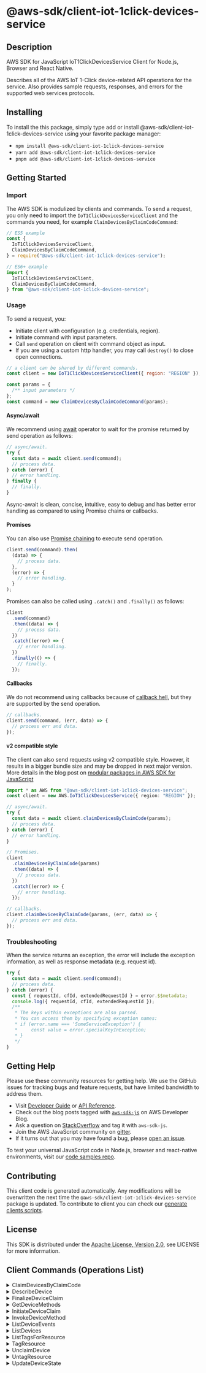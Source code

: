 <!-- generated file, do not edit directly -->

# @aws-sdk/client-iot-1click-devices-service

## Description

AWS SDK for JavaScript IoT1ClickDevicesService Client for Node.js, Browser and React Native.

<p>Describes all of the AWS IoT 1-Click device-related API operations for the service.
Also provides sample requests, responses, and errors for the supported web services
protocols.</p>

## Installing

To install the this package, simply type add or install @aws-sdk/client-iot-1click-devices-service
using your favorite package manager:

- `npm install @aws-sdk/client-iot-1click-devices-service`
- `yarn add @aws-sdk/client-iot-1click-devices-service`
- `pnpm add @aws-sdk/client-iot-1click-devices-service`

## Getting Started

### Import

The AWS SDK is modulized by clients and commands.
To send a request, you only need to import the `IoT1ClickDevicesServiceClient` and
the commands you need, for example `ClaimDevicesByClaimCodeCommand`:

```js
// ES5 example
const {
  IoT1ClickDevicesServiceClient,
  ClaimDevicesByClaimCodeCommand,
} = require("@aws-sdk/client-iot-1click-devices-service");
```

```ts
// ES6+ example
import {
  IoT1ClickDevicesServiceClient,
  ClaimDevicesByClaimCodeCommand,
} from "@aws-sdk/client-iot-1click-devices-service";
```

### Usage

To send a request, you:

- Initiate client with configuration (e.g. credentials, region).
- Initiate command with input parameters.
- Call `send` operation on client with command object as input.
- If you are using a custom http handler, you may call `destroy()` to close open connections.

```js
// a client can be shared by different commands.
const client = new IoT1ClickDevicesServiceClient({ region: "REGION" });

const params = {
  /** input parameters */
};
const command = new ClaimDevicesByClaimCodeCommand(params);
```

#### Async/await

We recommend using [await](https://developer.mozilla.org/en-US/docs/Web/JavaScript/Reference/Operators/await)
operator to wait for the promise returned by send operation as follows:

```js
// async/await.
try {
  const data = await client.send(command);
  // process data.
} catch (error) {
  // error handling.
} finally {
  // finally.
}
```

Async-await is clean, concise, intuitive, easy to debug and has better error handling
as compared to using Promise chains or callbacks.

#### Promises

You can also use [Promise chaining](https://developer.mozilla.org/en-US/docs/Web/JavaScript/Guide/Using_promises#chaining)
to execute send operation.

```js
client.send(command).then(
  (data) => {
    // process data.
  },
  (error) => {
    // error handling.
  }
);
```

Promises can also be called using `.catch()` and `.finally()` as follows:

```js
client
  .send(command)
  .then((data) => {
    // process data.
  })
  .catch((error) => {
    // error handling.
  })
  .finally(() => {
    // finally.
  });
```

#### Callbacks

We do not recommend using callbacks because of [callback hell](http://callbackhell.com/),
but they are supported by the send operation.

```js
// callbacks.
client.send(command, (err, data) => {
  // process err and data.
});
```

#### v2 compatible style

The client can also send requests using v2 compatible style.
However, it results in a bigger bundle size and may be dropped in next major version. More details in the blog post
on [modular packages in AWS SDK for JavaScript](https://aws.amazon.com/blogs/developer/modular-packages-in-aws-sdk-for-javascript/)

```ts
import * as AWS from "@aws-sdk/client-iot-1click-devices-service";
const client = new AWS.IoT1ClickDevicesService({ region: "REGION" });

// async/await.
try {
  const data = await client.claimDevicesByClaimCode(params);
  // process data.
} catch (error) {
  // error handling.
}

// Promises.
client
  .claimDevicesByClaimCode(params)
  .then((data) => {
    // process data.
  })
  .catch((error) => {
    // error handling.
  });

// callbacks.
client.claimDevicesByClaimCode(params, (err, data) => {
  // process err and data.
});
```

### Troubleshooting

When the service returns an exception, the error will include the exception information,
as well as response metadata (e.g. request id).

```js
try {
  const data = await client.send(command);
  // process data.
} catch (error) {
  const { requestId, cfId, extendedRequestId } = error.$$metadata;
  console.log({ requestId, cfId, extendedRequestId });
  /**
   * The keys within exceptions are also parsed.
   * You can access them by specifying exception names:
   * if (error.name === 'SomeServiceException') {
   *     const value = error.specialKeyInException;
   * }
   */
}
```

## Getting Help

Please use these community resources for getting help.
We use the GitHub issues for tracking bugs and feature requests, but have limited bandwidth to address them.

- Visit [Developer Guide](https://docs.aws.amazon.com/sdk-for-javascript/v3/developer-guide/welcome.html)
  or [API Reference](https://docs.aws.amazon.com/AWSJavaScriptSDK/v3/latest/index.html).
- Check out the blog posts tagged with [`aws-sdk-js`](https://aws.amazon.com/blogs/developer/tag/aws-sdk-js/)
  on AWS Developer Blog.
- Ask a question on [StackOverflow](https://stackoverflow.com/questions/tagged/aws-sdk-js) and tag it with `aws-sdk-js`.
- Join the AWS JavaScript community on [gitter](https://gitter.im/aws/aws-sdk-js-v3).
- If it turns out that you may have found a bug, please [open an issue](https://github.com/aws/aws-sdk-js-v3/issues/new/choose).

To test your universal JavaScript code in Node.js, browser and react-native environments,
visit our [code samples repo](https://github.com/aws-samples/aws-sdk-js-tests).

## Contributing

This client code is generated automatically. Any modifications will be overwritten the next time the `@aws-sdk/client-iot-1click-devices-service` package is updated.
To contribute to client you can check our [generate clients scripts](https://github.com/aws/aws-sdk-js-v3/tree/main/scripts/generate-clients).

## License

This SDK is distributed under the
[Apache License, Version 2.0](http://www.apache.org/licenses/LICENSE-2.0),
see LICENSE for more information.

## Client Commands (Operations List)

<details>
<summary>
ClaimDevicesByClaimCode
</summary>

[Command API Reference](https://docs.aws.amazon.com/AWSJavaScriptSDK/v3/latest/clients/client-iot-1click-devices-service/classes/claimdevicesbyclaimcodecommand.html) / [Input](https://docs.aws.amazon.com/AWSJavaScriptSDK/v3/latest/clients/client-iot-1click-devices-service/interfaces/claimdevicesbyclaimcodecommandinput.html) / [Output](https://docs.aws.amazon.com/AWSJavaScriptSDK/v3/latest/clients/client-iot-1click-devices-service/interfaces/claimdevicesbyclaimcodecommandoutput.html)

</details>
<details>
<summary>
DescribeDevice
</summary>

[Command API Reference](https://docs.aws.amazon.com/AWSJavaScriptSDK/v3/latest/clients/client-iot-1click-devices-service/classes/describedevicecommand.html) / [Input](https://docs.aws.amazon.com/AWSJavaScriptSDK/v3/latest/clients/client-iot-1click-devices-service/interfaces/describedevicecommandinput.html) / [Output](https://docs.aws.amazon.com/AWSJavaScriptSDK/v3/latest/clients/client-iot-1click-devices-service/interfaces/describedevicecommandoutput.html)

</details>
<details>
<summary>
FinalizeDeviceClaim
</summary>

[Command API Reference](https://docs.aws.amazon.com/AWSJavaScriptSDK/v3/latest/clients/client-iot-1click-devices-service/classes/finalizedeviceclaimcommand.html) / [Input](https://docs.aws.amazon.com/AWSJavaScriptSDK/v3/latest/clients/client-iot-1click-devices-service/interfaces/finalizedeviceclaimcommandinput.html) / [Output](https://docs.aws.amazon.com/AWSJavaScriptSDK/v3/latest/clients/client-iot-1click-devices-service/interfaces/finalizedeviceclaimcommandoutput.html)

</details>
<details>
<summary>
GetDeviceMethods
</summary>

[Command API Reference](https://docs.aws.amazon.com/AWSJavaScriptSDK/v3/latest/clients/client-iot-1click-devices-service/classes/getdevicemethodscommand.html) / [Input](https://docs.aws.amazon.com/AWSJavaScriptSDK/v3/latest/clients/client-iot-1click-devices-service/interfaces/getdevicemethodscommandinput.html) / [Output](https://docs.aws.amazon.com/AWSJavaScriptSDK/v3/latest/clients/client-iot-1click-devices-service/interfaces/getdevicemethodscommandoutput.html)

</details>
<details>
<summary>
InitiateDeviceClaim
</summary>

[Command API Reference](https://docs.aws.amazon.com/AWSJavaScriptSDK/v3/latest/clients/client-iot-1click-devices-service/classes/initiatedeviceclaimcommand.html) / [Input](https://docs.aws.amazon.com/AWSJavaScriptSDK/v3/latest/clients/client-iot-1click-devices-service/interfaces/initiatedeviceclaimcommandinput.html) / [Output](https://docs.aws.amazon.com/AWSJavaScriptSDK/v3/latest/clients/client-iot-1click-devices-service/interfaces/initiatedeviceclaimcommandoutput.html)

</details>
<details>
<summary>
InvokeDeviceMethod
</summary>

[Command API Reference](https://docs.aws.amazon.com/AWSJavaScriptSDK/v3/latest/clients/client-iot-1click-devices-service/classes/invokedevicemethodcommand.html) / [Input](https://docs.aws.amazon.com/AWSJavaScriptSDK/v3/latest/clients/client-iot-1click-devices-service/interfaces/invokedevicemethodcommandinput.html) / [Output](https://docs.aws.amazon.com/AWSJavaScriptSDK/v3/latest/clients/client-iot-1click-devices-service/interfaces/invokedevicemethodcommandoutput.html)

</details>
<details>
<summary>
ListDeviceEvents
</summary>

[Command API Reference](https://docs.aws.amazon.com/AWSJavaScriptSDK/v3/latest/clients/client-iot-1click-devices-service/classes/listdeviceeventscommand.html) / [Input](https://docs.aws.amazon.com/AWSJavaScriptSDK/v3/latest/clients/client-iot-1click-devices-service/interfaces/listdeviceeventscommandinput.html) / [Output](https://docs.aws.amazon.com/AWSJavaScriptSDK/v3/latest/clients/client-iot-1click-devices-service/interfaces/listdeviceeventscommandoutput.html)

</details>
<details>
<summary>
ListDevices
</summary>

[Command API Reference](https://docs.aws.amazon.com/AWSJavaScriptSDK/v3/latest/clients/client-iot-1click-devices-service/classes/listdevicescommand.html) / [Input](https://docs.aws.amazon.com/AWSJavaScriptSDK/v3/latest/clients/client-iot-1click-devices-service/interfaces/listdevicescommandinput.html) / [Output](https://docs.aws.amazon.com/AWSJavaScriptSDK/v3/latest/clients/client-iot-1click-devices-service/interfaces/listdevicescommandoutput.html)

</details>
<details>
<summary>
ListTagsForResource
</summary>

[Command API Reference](https://docs.aws.amazon.com/AWSJavaScriptSDK/v3/latest/clients/client-iot-1click-devices-service/classes/listtagsforresourcecommand.html) / [Input](https://docs.aws.amazon.com/AWSJavaScriptSDK/v3/latest/clients/client-iot-1click-devices-service/interfaces/listtagsforresourcecommandinput.html) / [Output](https://docs.aws.amazon.com/AWSJavaScriptSDK/v3/latest/clients/client-iot-1click-devices-service/interfaces/listtagsforresourcecommandoutput.html)

</details>
<details>
<summary>
TagResource
</summary>

[Command API Reference](https://docs.aws.amazon.com/AWSJavaScriptSDK/v3/latest/clients/client-iot-1click-devices-service/classes/tagresourcecommand.html) / [Input](https://docs.aws.amazon.com/AWSJavaScriptSDK/v3/latest/clients/client-iot-1click-devices-service/interfaces/tagresourcecommandinput.html) / [Output](https://docs.aws.amazon.com/AWSJavaScriptSDK/v3/latest/clients/client-iot-1click-devices-service/interfaces/tagresourcecommandoutput.html)

</details>
<details>
<summary>
UnclaimDevice
</summary>

[Command API Reference](https://docs.aws.amazon.com/AWSJavaScriptSDK/v3/latest/clients/client-iot-1click-devices-service/classes/unclaimdevicecommand.html) / [Input](https://docs.aws.amazon.com/AWSJavaScriptSDK/v3/latest/clients/client-iot-1click-devices-service/interfaces/unclaimdevicecommandinput.html) / [Output](https://docs.aws.amazon.com/AWSJavaScriptSDK/v3/latest/clients/client-iot-1click-devices-service/interfaces/unclaimdevicecommandoutput.html)

</details>
<details>
<summary>
UntagResource
</summary>

[Command API Reference](https://docs.aws.amazon.com/AWSJavaScriptSDK/v3/latest/clients/client-iot-1click-devices-service/classes/untagresourcecommand.html) / [Input](https://docs.aws.amazon.com/AWSJavaScriptSDK/v3/latest/clients/client-iot-1click-devices-service/interfaces/untagresourcecommandinput.html) / [Output](https://docs.aws.amazon.com/AWSJavaScriptSDK/v3/latest/clients/client-iot-1click-devices-service/interfaces/untagresourcecommandoutput.html)

</details>
<details>
<summary>
UpdateDeviceState
</summary>

[Command API Reference](https://docs.aws.amazon.com/AWSJavaScriptSDK/v3/latest/clients/client-iot-1click-devices-service/classes/updatedevicestatecommand.html) / [Input](https://docs.aws.amazon.com/AWSJavaScriptSDK/v3/latest/clients/client-iot-1click-devices-service/interfaces/updatedevicestatecommandinput.html) / [Output](https://docs.aws.amazon.com/AWSJavaScriptSDK/v3/latest/clients/client-iot-1click-devices-service/interfaces/updatedevicestatecommandoutput.html)

</details>
